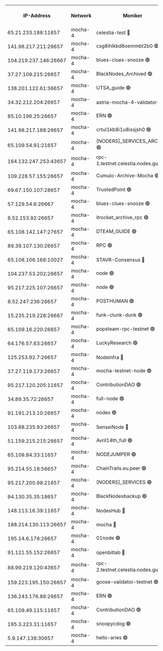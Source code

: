 


<table><tr><th>IP-Address</th><th>Network</th><th>Moniker</th><th>Latest Block Height</th><th>Earliest Block Height</th><th>Catching Up</th><th>Tx Index</th><th>Voting Power</th><th>Version</th><th>Scan Time</th></tr><tr><td>65.21.233.188:11657</td><td>mocha-4</td><td>celestia-test 🔴</td><td>4213041</td><td>0</td><td>False</td><td>on</td><td>1000010</td><td>3.2.0-mocha</td><td>2025-01-17T13:09:20.704945084UTC</td></tr><tr><td>141.98.217.211:26657</td><td>mocha-4</td><td>csg8ihlkbd8oemmbt2b0 🟢</td><td>4213009</td><td>1</td><td>False</td><td>on</td><td>0</td><td>3.2.0</td><td>2025-01-17T13:06:39.684776299UTC</td></tr><tr><td>104.219.237.146:26667</td><td>mocha-4</td><td>blues-clues-snooze 🟢</td><td>4213009</td><td>1</td><td>False</td><td>off</td><td>0</td><td>3.2.0-mocha</td><td>2025-01-17T13:06:40.377350328UTC</td></tr><tr><td>37.27.109.215:26657</td><td>mocha-4</td><td>BlackNodes_Archived 🟢</td><td>4213011</td><td>1</td><td>False</td><td>off</td><td>0</td><td>3.2.0</td><td>2025-01-17T13:06:48.935334691UTC</td></tr><tr><td>138.201.122.61:36657</td><td>mocha-4</td><td>UTSA_guide 🟢</td><td>4213012</td><td>1</td><td>False</td><td>on</td><td>0</td><td>3.2.0</td><td>2025-01-17T13:06:53.387655341UTC</td></tr><tr><td>34.32.212.204:26657</td><td>mocha-4</td><td>astria-mocha-4-validator-1 🔴</td><td>4213012</td><td>1</td><td>False</td><td>on</td><td>10509044</td><td>3.1.1</td><td>2025-01-17T13:06:53.729914963UTC</td></tr><tr><td>85.10.196.25:26657</td><td>mocha-4</td><td>ERN 🟢</td><td>4213014</td><td>1</td><td>False</td><td>on</td><td>0</td><td>3.2.0-mocha</td><td>2025-01-17T13:07:02.533788100UTC</td></tr><tr><td>141.98.217.188:26657</td><td>mocha-4</td><td>crtul1kb8i1u8issjsh0 🟢</td><td>4213016</td><td>1</td><td>False</td><td>on</td><td>0</td><td>3.2.0</td><td>2025-01-17T13:07:13.493220714UTC</td></tr><tr><td>65.109.54.91:21657</td><td>mocha-4</td><td>[NODERS]_SERVICES_ARCHIVE 🟢</td><td>4213021</td><td>1</td><td>False</td><td>on</td><td>0</td><td>3.2.0-mocha</td><td>2025-01-17T13:07:37.631619934UTC</td></tr><tr><td>164.132.247.253:43657</td><td>mocha-4</td><td>rpc-1.testnet.celestia.nodes.guru 🟢</td><td>4213023</td><td>1</td><td>False</td><td>on</td><td>0</td><td>3.0.2</td><td>2025-01-17T13:07:50.418789326UTC</td></tr><tr><td>109.228.57.155:26657</td><td>mocha-4</td><td>Cumulo-Archive-Mocha 🟢</td><td>4213028</td><td>1</td><td>False</td><td>on</td><td>0</td><td>3.2.0-mocha</td><td>2025-01-17T13:08:14.170484697UTC</td></tr><tr><td>69.67.150.107:28657</td><td>mocha-4</td><td>TrustedPoint 🟢</td><td>4213028</td><td>1</td><td>False</td><td>on</td><td>0</td><td>3.2.0</td><td>2025-01-17T13:08:14.903245145UTC</td></tr><tr><td>57.129.54.6:26667</td><td>mocha-4</td><td>blues-clues-snooze 🟢</td><td>4213028</td><td>1</td><td>False</td><td>off</td><td>0</td><td>3.2.0-mocha</td><td>2025-01-17T13:08:17.614606731UTC</td></tr><tr><td>8.52.153.92:26657</td><td>mocha-4</td><td>itrocket_archive_rpc 🟢</td><td>4213033</td><td>1</td><td>False</td><td>on</td><td>0</td><td>3.2.0</td><td>2025-01-17T13:08:38.670092420UTC</td></tr><tr><td>65.108.142.147:27657</td><td>mocha-4</td><td>DTEAM_GUIDE 🟢</td><td>4213036</td><td>1</td><td>False</td><td>on</td><td>0</td><td>3.2.0</td><td>2025-01-17T13:08:56.113431538UTC</td></tr><tr><td>89.39.107.130:26657</td><td>mocha-4</td><td>RPC 🟢</td><td>4213036</td><td>1</td><td>False</td><td>on</td><td>0</td><td>3.2.0-mocha</td><td>2025-01-17T13:08:56.409264596UTC</td></tr><tr><td>65.108.106.168:10027</td><td>mocha-4</td><td>STAVR-Consensus 🔴</td><td>4213040</td><td>1</td><td>False</td><td>on</td><td>102504</td><td>3.2.0-mocha</td><td>2025-01-17T13:09:15.857178924UTC</td></tr><tr><td>104.237.53.202:26657</td><td>mocha-4</td><td>node 🟢</td><td>4213042</td><td>1</td><td>False</td><td>on</td><td>0</td><td>3.0.0-mocha</td><td>2025-01-17T13:09:24.829776839UTC</td></tr><tr><td>95.217.225.107:26657</td><td>mocha-4</td><td>node 🟢</td><td>4213042</td><td>1</td><td>False</td><td>on</td><td>0</td><td>3.2.0-mocha</td><td>2025-01-17T13:09:28.000470402UTC</td></tr><tr><td>8.52.247.236:26657</td><td>mocha-4</td><td>POSTHUMAN 🟢</td><td>4213043</td><td>1</td><td>False</td><td>on</td><td>0</td><td>3.2.0</td><td>2025-01-17T13:09:33.012799944UTC</td></tr><tr><td>15.235.219.228:26667</td><td>mocha-4</td><td>funk-clunk-dunk 🟢</td><td>4213046</td><td>1</td><td>False</td><td>off</td><td>0</td><td>3.2.0-mocha</td><td>2025-01-17T13:09:44.769566508UTC</td></tr><tr><td>65.109.16.220:26657</td><td>mocha-4</td><td>popsteam-rpc-testnet 🟢</td><td>4213047</td><td>1</td><td>False</td><td>on</td><td>0</td><td>3.2.0-mocha</td><td>2025-01-17T13:09:51.810542873UTC</td></tr><tr><td>64.176.57.63:26657</td><td>mocha-4</td><td>LuckyResearch 🟢</td><td>4213018</td><td>1582001</td><td>False</td><td>off</td><td>0</td><td>3.2.0</td><td>2025-01-17T13:07:22.913293896UTC</td></tr><tr><td>125.253.92.7:26657</td><td>mocha-4</td><td>Nodeinfra 🔴</td><td>4213017</td><td>2070001</td><td>False</td><td>on</td><td>500001</td><td>3.2.0</td><td>2025-01-17T13:07:21.487903405UTC</td></tr><tr><td>37.27.119.173:26657</td><td>mocha-4</td><td>mocha-testnet-node 🟢</td><td>4213040</td><td>2631379</td><td>False</td><td>on</td><td>0</td><td>3.1.1-mocha</td><td>2025-01-17T13:09:15.482844402UTC</td></tr><tr><td>95.217.120.205:11657</td><td>mocha-4</td><td>ContributionDAO 🟢</td><td>4213042</td><td>2723055</td><td>False</td><td>on</td><td>0</td><td>3.1.1</td><td>2025-01-17T13:09:27.285557952UTC</td></tr><tr><td>34.89.35.72:26657</td><td>mocha-4</td><td>full-node 🟢</td><td>3140052</td><td>2766149</td><td>False</td><td>on</td><td>0</td><td>2.1.2</td><td>2025-01-17T13:09:39.475524719UTC</td></tr><tr><td>91.191.213.10:26657</td><td>mocha-4</td><td>nodex 🟢</td><td>4213023</td><td>2954501</td><td>False</td><td>off</td><td>0</td><td>3.2.0</td><td>2025-01-17T13:07:51.056302206UTC</td></tr><tr><td>103.88.235.93:26657</td><td>mocha-4</td><td>SenseiNode 🔴</td><td>4213029</td><td>2968001</td><td>False</td><td>off</td><td>100007</td><td>3.2.0-mocha</td><td>2025-01-17T13:08:18.769932707UTC</td></tr><tr><td>51.159.215.215:26657</td><td>mocha-4</td><td>Avril14th_full 🟢</td><td>4213034</td><td>3022001</td><td>False</td><td>on</td><td>0</td><td>3.2.0</td><td>2025-01-17T13:08:47.587972623UTC</td></tr><tr><td>65.109.84.33:11657</td><td>mocha-4</td><td>NODEJUMPER 🟢</td><td>4213042</td><td>3214501</td><td>False</td><td>off</td><td>0</td><td>3.0.0-mocha</td><td>2025-01-17T13:09:27.638897880UTC</td></tr><tr><td>95.214.55.18:56657</td><td>mocha-4</td><td>ChainTrails.eu.peer 🟢</td><td>4213013</td><td>3249501</td><td>False</td><td>on</td><td>0</td><td>3.2.0</td><td>2025-01-17T13:06:56.159320633UTC</td></tr><tr><td>95.217.200.98:21657</td><td>mocha-4</td><td>[NODERS]_SERVICES 🟢</td><td>4213009</td><td>3453468</td><td>False</td><td>on</td><td>0</td><td>3.2.0-mocha</td><td>2025-01-17T13:06:39.274871461UTC</td></tr><tr><td>94.130.35.35:18657</td><td>mocha-4</td><td>BlackNodesbackup 🟢</td><td>4213054</td><td>3858501</td><td>False</td><td>on</td><td>0</td><td>3.0.0-mocha</td><td>2025-01-17T13:10:26.574374678UTC</td></tr><tr><td>148.113.16.39:11657</td><td>mocha-4</td><td>NodesHub 🔴</td><td>4213029</td><td>4092095</td><td>False</td><td>on</td><td>107152</td><td>3.2.0</td><td>2025-01-17T13:08:21.669502096UTC</td></tr><tr><td>188.214.130.113:26657</td><td>mocha-4</td><td>mocha 🔴</td><td>4213017</td><td>4163991</td><td>False</td><td>off</td><td>100001</td><td>3.2.0</td><td>2025-01-17T13:07:20.045055158UTC</td></tr><tr><td>195.14.6.178:26657</td><td>mocha-4</td><td>01node 🟢</td><td>4213034</td><td>4176001</td><td>False</td><td>on</td><td>0</td><td>3.2.0</td><td>2025-01-17T13:08:45.206841186UTC</td></tr><tr><td>91.121.55.152:26657</td><td>mocha-4</td><td>openbitlab 🔴</td><td>4213015</td><td>4177001</td><td>False</td><td>off</td><td>501058</td><td>3.1.1</td><td>2025-01-17T13:07:08.963915436UTC</td></tr><tr><td>88.99.219.120:43657</td><td>mocha-4</td><td>rpc-2.testnet.celestia.nodes.guru 🟢</td><td>4213039</td><td>4178037</td><td>False</td><td>on</td><td>0</td><td>3.2.0-mocha</td><td>2025-01-17T13:09:13.074069550UTC</td></tr><tr><td>159.223.195.150:26657</td><td>mocha-4</td><td>goose-validator-testnet 🟢</td><td>4213048</td><td>4180501</td><td>False</td><td>on</td><td>0</td><td>3.2.0</td><td>2025-01-17T13:09:57.031267020UTC</td></tr><tr><td>136.243.176.86:26657</td><td>mocha-4</td><td>ERN 🟢</td><td>4213042</td><td>4190501</td><td>False</td><td>off</td><td>0</td><td>3.2.0-mocha</td><td>2025-01-17T13:09:23.868428258UTC</td></tr><tr><td>65.109.49.115:11657</td><td>mocha-4</td><td>ContributionDAO 🟢</td><td>4213028</td><td>4206558</td><td>False</td><td>off</td><td>0</td><td>3.1.1</td><td>2025-01-17T13:08:15.284293088UTC</td></tr><tr><td>195.3.223.31:11657</td><td>mocha-4</td><td>snoopycdog 🟢</td><td>4213049</td><td>4208501</td><td>False</td><td>off</td><td>0</td><td>3.0.2</td><td>2025-01-17T13:10:01.506529613UTC</td></tr><tr><td>5.9.147.138:30657</td><td>mocha-4</td><td>hello-aries 🟢</td><td>4213025</td><td>4209501</td><td>False</td><td>off</td><td>0</td><td>3.2.0</td><td>2025-01-17T13:08:01.518901650UTC</td></tr></table>